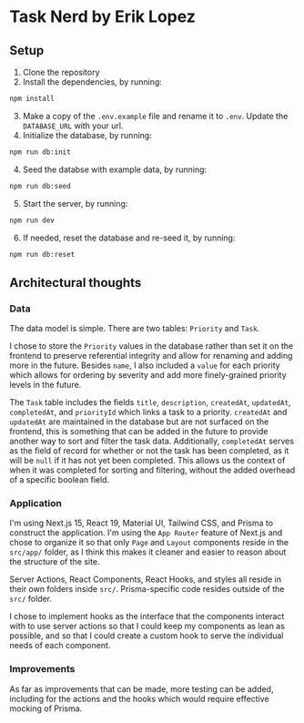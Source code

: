 # Task Nerd by Erik Lopez

## Setup

1. Clone the repository
2. Install the dependencies, by running:

```bash
npm install
```

3. Make a copy of the `.env.example` file and rename it to `.env`. Update the `DATABASE_URL` with your url.
4. Initialize the database, by running:

```bash
npm run db:init
```

4. Seed the databse with example data, by running:

```bash
npm run db:seed
```

5. Start the server, by running:

```bash
npm run dev
```

6. If needed, reset the database and re-seed it, by running:

```bash
npm run db:reset
```

## Architectural thoughts

### Data

The data model is simple. There are two tables: `Priority` and `Task`.

I chose to store the `Priority` values in the database rather than set it on the frontend to preserve referential integrity and allow for renaming and adding more in the future. Besides `name`, I also included a `value` for each priority which allows for ordering by severity and add more finely-grained priority levels in the future.

The `Task` table includes the fields `title`, `description`, `createdAt`, `updatedAt`, `completedAt`, and `priorityId` which links a task to a priority. `createdAt` and `updatedAt` are maintained in the database but are not surfaced on the frontend, this is something that can be added in the future to provide another way to sort and filter the task data. Additionally, `completedAt` serves as the field of record for whether or not the task has been completed, as it will be `null` if it has not yet been completed. This allows us the context of when it was completed for sorting and filtering, without the added overhead of a specific boolean field.

### Application

I'm using Next.js 15, React 19, Material UI, Tailwind CSS, and Prisma to construct the application. I'm using the `App Router` feature of Next.js and chose to organize it so that only `Page` and `Layout` components reside in the `src/app/` folder, as I think this makes it cleaner and easier to reason about the structure of the site.

Server Actions, React Components, React Hooks, and styles all reside in their own folders inside `src/`. Prisma-specific code resides outside of the `src/` folder.

I chose to implement hooks as the interface that the components interact with to use server actions so that I could keep my components as lean as possible, and so that I could create a custom hook to serve the individual needs of each component.

### Improvements

As far as improvements that can be made, more testing can be added, including for the actions and the hooks which would require effective mocking of Prisma.
